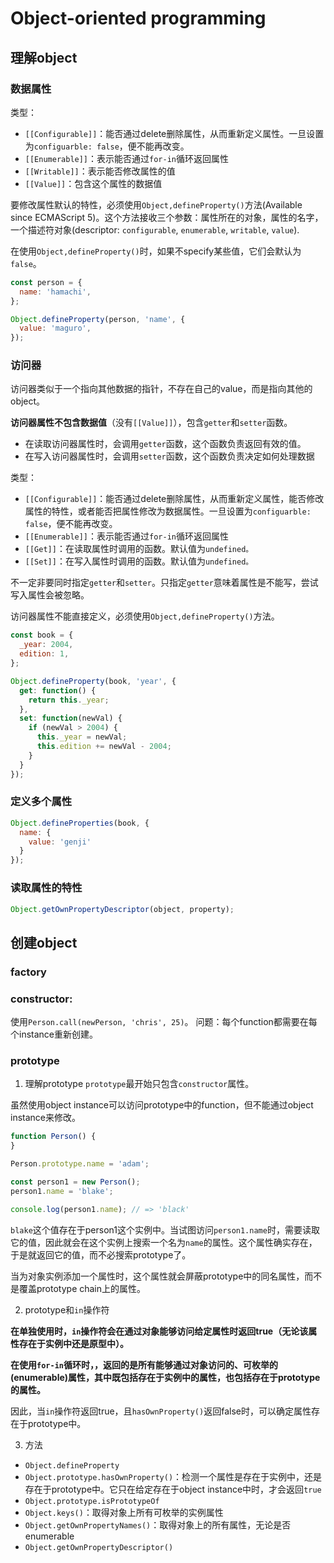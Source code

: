 # Object-oriented programming

## 理解object

### 数据属性

类型：

- `[[Configurable]]`：能否通过delete删除属性，从而重新定义属性。一旦设置为`configuarble: false`，便不能再改变。
- `[[Enumerable]]`：表示能否通过`for-in`循环返回属性
- `[[Writable]]`：表示能否修改属性的值
- `[[Value]]`：包含这个属性的数据值

要修改属性默认的特性，必须使用`Object,defineProperty()`方法(Available since ECMAScript 5)。这个方法接收三个参数：属性所在的对象，属性的名字，一个描述符对象(descriptor: `configurable`, `enumerable`, `writable`, `value`).

在使用`Object,defineProperty()`时，如果不specify某些值，它们会默认为`false`。

```javascript
const person = {
  name: 'hamachi',
};

Object.defineProperty(person, 'name', {
  value: 'maguro',
});
```

### 访问器
访问器类似于一个指向其他数据的指针，不存在自己的value，而是指向其他的object。

**访问器属性不包含数据值**（没有`[[Value]]`），包含`getter`和`setter`函数。
- 在读取访问器属性时，会调用`getter`函数，这个函数负责返回有效的值。
- 在写入访问器属性时，会调用`setter`函数，这个函数负责决定如何处理数据

类型：

- `[[Configurable]]`：能否通过delete删除属性，从而重新定义属性，能否修改属性的特性，或者能否把属性修改为数据属性。一旦设置为`configuarble: false`，便不能再改变。
- `[[Enumerable]]`：表示能否通过`for-in`循环返回属性
- `[[Get]]`：在读取属性时调用的函数。默认值为`undefined。`
- `[[Set]]`：在写入属性时调用的函数。默认值为`undefined。`

不一定非要同时指定`getter`和`setter`。只指定`getter`意味着属性是不能写，尝试写入属性会被忽略。

访问器属性不能直接定义，必须使用`Object,defineProperty()`方法。

```javascript
const book = {
  _year: 2004,
  edition: 1,
};

Object.defineProperty(book, 'year', {
  get: function() {
    return this._year;
  },
  set: function(newVal) {
    if (newVal > 2004) {
      this._year = newVal;
      this.edition += newVal - 2004;
    }
  }
});
```

### 定义多个属性
```javascript
Object.defineProperties(book, {
  name: {
    value: 'genji'
  }
});
```

### 读取属性的特性
```javascript
Object.getOwnPropertyDescriptor(object, property);
```

## 创建object

### factory

### constructor:
使用`Person.call(newPerson, 'chris', 25)`。
问题：每个function都需要在每个instance重新创建。

### prototype

1. 理解prototype
`prototype`最开始只包含`constructor`属性。

虽然使用object instance可以访问prototype中的function，但不能通过object instance来修改。
```javascript
function Person() {
}

Person.prototype.name = 'adam';

const person1 = new Person();
person1.name = 'blake';

console.log(person1.name); // => 'black'
```

`blake`这个值存在于person1这个实例中。当试图访问`person1.name`时，需要读取它的值，因此就会在这个实例上搜索一个名为`name`的属性。这个属性确实存在，于是就返回它的值，而不必搜索prototype了。

当为对象实例添加一个属性时，这个属性就会屏蔽prototype中的同名属性，而不是覆盖prototype chain上的属性。

2. prototype和`in`操作符

**在单独使用时，`in`操作符会在通过对象能够访问给定属性时返回true（无论该属性存在于实例中还是原型中）。**

**在使用`for-in`循环时，，返回的是所有能够通过对象访问的、可枚举的(enumerable)属性，其中既包括存在于实例中的属性，也包括存在于prototype的属性。**


因此，当`in`操作符返回true，且`hasOwnProperty()`返回false时，可以确定属性存在于prototype中。


3. 方法
- `Object.defineProperty`
- `Object.prototype.hasOwnProperty()`：检测一个属性是存在于实例中，还是存在于prototype中。它只在给定存在于object instance中时，才会返回`true`
- `Object.prototype.isPrototypeOf`
- `Object.keys()`：取得对象上所有可枚举的实例属性
- `Object.getOwnPropertyNames()`：取得对象上的所有属性，无论是否enumerable
- `Object.getOwnPropertyDescriptor()`
